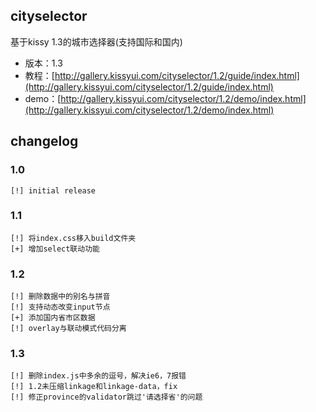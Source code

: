 ## cityselector

基于kissy 1.3的城市选择器(支持国际和国内)

* 版本：1.3
* 教程：[http://gallery.kissyui.com/cityselector/1.2/guide/index.html](http://gallery.kissyui.com/cityselector/1.2/guide/index.html)
* demo：[http://gallery.kissyui.com/cityselector/1.2/demo/index.html](http://gallery.kissyui.com/cityselector/1.2/demo/index.html)

## changelog

### 1.0

	[!] initial release

### 1.1

    [!] 将index.css移入build文件夹
    [+] 增加select联动功能

### 1.2
	
	[!] 删除数据中的别名与拼音
    [!] 支持动态改变input节点
    [+] 添加国内省市区数据
    [!] overlay与联动模式代码分离

### 1.3 
    
    [!] 删除index.js中多余的逗号，解决ie6，7报错
    [!] 1.2未压缩linkage和linkage-data，fix
    [!] 修正province的validator跳过'请选择省'的问题